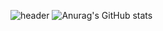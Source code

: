 ![header](https://capsule-render.vercel.app/api?type=waving&color=auto&height=300&section=header&text=Hello,%My%Profile!!💻&fontSize=90)
![Anurag's GitHub stats](https://github-readme-stats.vercel.app/api?username=soyajo&show_icons=true&theme=radical)


